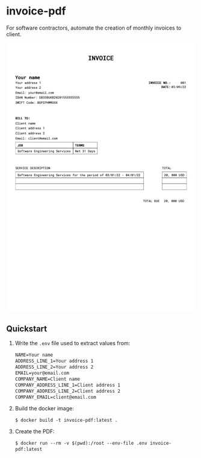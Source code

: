 # invoice-pdf
For software contractors, automate the creation of monthly invoices to client.

![sample invoice](https://github.com/pvsune/invoice-pdf/blob/master/sample.png?raw=true)

## Quickstart
1. Write the `.env` file used to extract values from:
    ```
    NAME=Your name
    ADDRESS_LINE_1=Your address 1
    ADDRESS_LINE_2=Your address 2
    EMAIL=your@email.com
    COMPANY_NAME=Client name
    COMPANY_ADDRESS_LINE_1=Client address 1
    COMPANY_ADDRESS_LINE_2=Client address 2
    COMPANY_EMAIL=client@email.com
    ```
1. Build the docker image:
    ```
    $ docker build -t invoice-pdf:latest .
    ```
1. Create the PDF:
    ``` 
    $ docker run --rm -v $(pwd):/root --env-file .env invoice-pdf:latest
    ```
